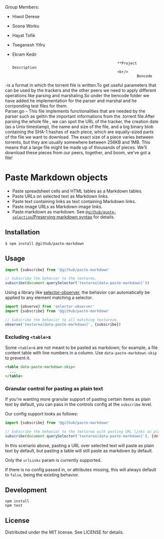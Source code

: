 



Group Members:
- Hiwot Derese
- Sosna Worku
- Hayat Tofik
- Tseganesh Yifru
- Ekram Kedir

                                                      **Project Description
                                                      <br/>
                                                               Bencode

-is a format in which the torrent file is written.To get useful parameters that can be used by the trackers and the other peers we need to apply different operations like parsing and marshaling.So under the bencode folder we have added he implementation for the parser and marshal and he corrponding test files for them.
<br/>Parser.go - This file implements functionalities that are needed by the parser such as gettin the important informations from the .torrent file.After                                parsing the whole file , we can spot the URL of the tracker, the creation date (as a Unix timestamp), the name and size of the file, and a                                big binary blob containing the SHA-1 hashes of each piece, which are equally-sized parts of the file we want to download. The exact size of                              a piece varies between torrents, but they are usually somewhere between 256KB and 1MB. This means that a large file might be made up of                                  thousands of pieces. We’ll download these pieces from our peers, together, and boom, we’ve got a file!        
# Paste Markdown objects

- Paste spreadsheet cells and HTML tables as a Markdown tables.
- Paste URLs on selected text as Markdown links.
- Paste text containing links as text containing Markdown links.
- Paste image URLs as Markdown image links.
- Paste markdown as markdown. See [`@github/quote-selection`/Preserving markdown syntax](https://github.com/github/quote-selection/tree/9ae5f88f5bc3021f51d2dc9981eca83ce7cfe04f#preserving-markdown-syntax) for details.

## Installation

```
$ npm install @github/paste-markdown
```

## Usage

```js
import {subscribe} from '@github/paste-markdown'

// Subscribe the behavior to the textarea.
subscribe(document.querySelector('textarea[data-paste-markdown]'))
```

Using a library like [selector-observer][so], the behavior can automatically
be applied to any element matching a selector.

[so]: https://github.com/josh/selector-observer

```js
import {observe} from 'selector-observer'
import {subscribe} from '@github/paste-markdown'

// Subscribe the behavior to all matching textareas.
observe('textarea[data-paste-markdown]', {subscribe})
```

### Excluding `<table>`s

Some `<table>`s are not meant to be pasted as markdown; for example, a file content table with line numbers in a column. Use `data-paste-markdown-skip` to prevent it.

```html
<table data-paste-markdown-skip>
  ...
</table>
```

### Granular control for pasting as plain text

If you're wanting more granular support of pasting certain items as plain text by default, you can pass in the controls config at the `subscribe` level.

Our config support looks as follows:

```js
import {subscribe} from '@github/paste-markdown'

// Subscribe the behavior to the textarea with pasting URL links as plain text by default.
subscribe(document.querySelector('textarea[data-paste-markdown]'), {defaultPlainTextPaste: {urlLinks: true}})
```

In this scenario above, pasting a URL over selected text will paste as plain text by default, but pasting a table will still paste as markdown by default.

Only the `urlLinks` param is currently supported.

If there is no config passed in, or attributes missing, this will always default to `false`, being the existing behavior.

## Development

```
npm install
npm test
```

## License

Distributed under the MIT license. See LICENSE for details.




